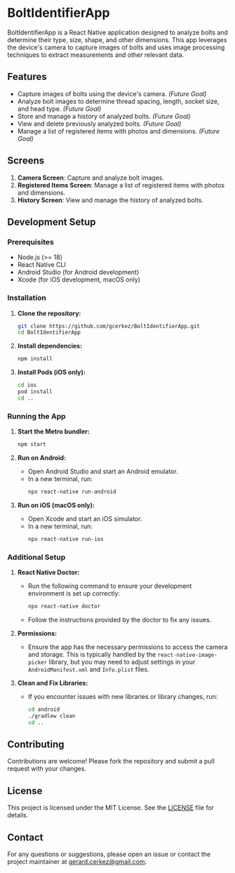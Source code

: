 # BoltIdentifierApp

BoltIdentifierApp is a React Native application designed to analyze bolts and determine their type, size, shape, and other dimensions. This app leverages the device's camera to capture images of bolts and uses image processing techniques to extract measurements and other relevant data.

## Features

- Capture images of bolts using the device's camera. *(Future Goal)*
- Analyze bolt images to determine thread spacing, length, socket size, and head type. *(Future Goal)*
- Store and manage a history of analyzed bolts. *(Future Goal)*
- View and delete previously analyzed bolts. *(Future Goal)*
- Manage a list of registered items with photos and dimensions. *(Future Goal)*

## Screens

1. **Camera Screen**: Capture and analyze bolt images.
2. **Registered Items Screen**: Manage a list of registered items with photos and dimensions.
3. **History Screen**: View and manage the history of analyzed bolts.

## Development Setup

### Prerequisites

- Node.js (>= 18)
- React Native CLI
- Android Studio (for Android development)
- Xcode (for iOS development, macOS only)

### Installation

1. **Clone the repository:**
   ```sh
   git clone https://github.com/gcerkez/BoltIdentifierApp.git
   cd BoltIdentifierApp
   ```

2. **Install dependencies:**
   ```sh
   npm install
   ```

3. **Install Pods (iOS only):**
   ```sh
   cd ios
   pod install
   cd ..
   ```

### Running the App

1. **Start the Metro bundler:**
   ```sh
   npm start
   ```

2. **Run on Android:**
   - Open Android Studio and start an Android emulator.
   - In a new terminal, run:
     ```sh
     npx react-native run-android
     ```

3. **Run on iOS (macOS only):**
   - Open Xcode and start an iOS simulator.
   - In a new terminal, run:
     ```sh
     npx react-native run-ios
     ```

### Additional Setup

1. **React Native Doctor:**
   - Run the following command to ensure your development environment is set up correctly:
     ```sh
     npx react-native doctor
     ```
   - Follow the instructions provided by the doctor to fix any issues.

2. **Permissions:**
   - Ensure the app has the necessary permissions to access the camera and storage. This is typically handled by the `react-native-image-picker` library, but you may need to adjust settings in your `AndroidManifest.xml` and `Info.plist` files.

3. **Clean and Fix Libraries:**
   - If you encounter issues with new libraries or library changes, run:
     ```sh
     cd android
     ./gradlew clean
     cd ..
     ```

## Contributing

Contributions are welcome! Please fork the repository and submit a pull request with your changes.

## License

This project is licensed under the MIT License. See the [LICENSE](LICENSE) file for details.

## Contact

For any questions or suggestions, please open an issue or contact the project maintainer at gerard.cerkez@gmail.com.
